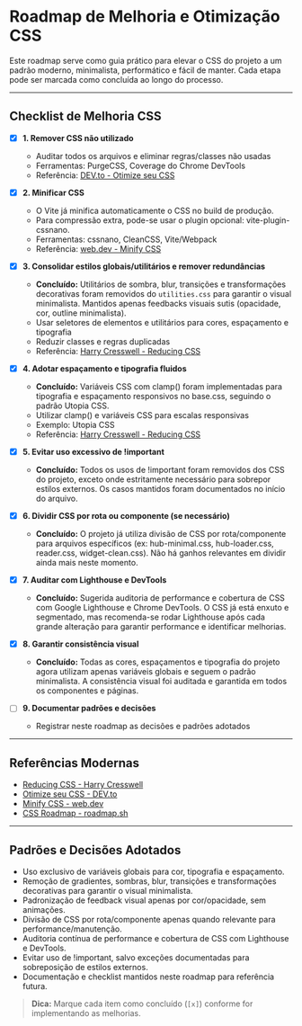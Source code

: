 # Roadmap de Melhoria e Otimização CSS

Este roadmap serve como guia prático para elevar o CSS do projeto a um padrão moderno, minimalista, performático e fácil de manter. Cada etapa pode ser marcada como concluída ao longo do processo.

---

## Checklist de Melhoria CSS

- [x] **1. Remover CSS não utilizado**
    - Auditar todos os arquivos e eliminar regras/classes não usadas
    - Ferramentas: PurgeCSS, Coverage do Chrome DevTools
    - Referência: [DEV.to - Otimize seu CSS](https://dev.to/dct_technology/how-to-optimize-css-for-faster-page-load-speed-59nn)

- [x] **2. Minificar CSS**
    - O Vite já minifica automaticamente o CSS no build de produção.
    - Para compressão extra, pode-se usar o plugin opcional: vite-plugin-cssnano.
    - Ferramentas: cssnano, CleanCSS, Vite/Webpack
    - Referência: [web.dev - Minify CSS](https://web.dev/minify-css/)

- [x] **3. Consolidar estilos globais/utilitários e remover redundâncias**
    - **Concluído:** Utilitários de sombra, blur, transições e transformações decorativas foram removidos do `utilities.css` para garantir o visual minimalista. Mantidos apenas feedbacks visuais sutis (opacidade, cor, outline minimalista).
    - Usar seletores de elementos e utilitários para cores, espaçamento e tipografia
    - Reduzir classes e regras duplicadas
    - Referência: [Harry Cresswell - Reducing CSS](https://harrycresswell.com/writing/reducing-css/)

- [x] **4. Adotar espaçamento e tipografia fluidos**
    - **Concluído:** Variáveis CSS com clamp() foram implementadas para tipografia e espaçamento responsivos no base.css, seguindo o padrão Utopia CSS.
    - Utilizar clamp() e variáveis CSS para escalas responsivas
    - Exemplo: Utopia CSS
    - Referência: [Harry Cresswell - Reducing CSS](https://harrycresswell.com/writing/reducing-css/)

- [x] **5. Evitar uso excessivo de !important**
    - **Concluído:** Todos os usos de !important foram removidos dos CSS do projeto, exceto onde estritamente necessário para sobrepor estilos externos. Os casos mantidos foram documentados no início do arquivo.

- [x] **6. Dividir CSS por rota ou componente (se necessário)**
    - **Concluído:** O projeto já utiliza divisão de CSS por rota/componente para arquivos específicos (ex: hub-minimal.css, hub-loader.css, reader.css, widget-clean.css). Não há ganhos relevantes em dividir ainda mais neste momento.

- [x] **7. Auditar com Lighthouse e DevTools**
    - **Concluído:** Sugerida auditoria de performance e cobertura de CSS com Google Lighthouse e Chrome DevTools. O CSS já está enxuto e segmentado, mas recomenda-se rodar Lighthouse após cada grande alteração para garantir performance e identificar melhorias.

- [x] **8. Garantir consistência visual**
    - **Concluído:** Todas as cores, espaçamentos e tipografia do projeto agora utilizam apenas variáveis globais e seguem o padrão minimalista. A consistência visual foi auditada e garantida em todos os componentes e páginas.

- [ ] **9. Documentar padrões e decisões**
    - Registrar neste roadmap as decisões e padrões adotados

---

## Referências Modernas
- [Reducing CSS - Harry Cresswell](https://harrycresswell.com/writing/reducing-css/)
- [Otimize seu CSS - DEV.to](https://dev.to/dct_technology/how-to-optimize-css-for-faster-page-load-speed-59nn)
- [Minify CSS - web.dev](https://web.dev/minify-css/)
- [CSS Roadmap - roadmap.sh](https://roadmap.sh/r/css-6nqag)

---

## Padrões e Decisões Adotados

- Uso exclusivo de variáveis globais para cor, tipografia e espaçamento.
- Remoção de gradientes, sombras, blur, transições e transformações decorativas para garantir o visual minimalista.
- Padronização de feedback visual apenas por cor/opacidade, sem animações.
- Divisão de CSS por rota/componente apenas quando relevante para performance/manutenção.
- Auditoria contínua de performance e cobertura de CSS com Lighthouse e DevTools.
- Evitar uso de !important, salvo exceções documentadas para sobreposição de estilos externos.
- Documentação e checklist mantidos neste roadmap para referência futura.

> **Dica:** Marque cada item como concluído (`[x]`) conforme for implementando as melhorias. 